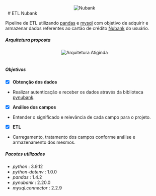 <center><img src="../etl_nubank-credit-card/img/nubank.png" alt="Nubank"></center>  
# ETL Nubank

Pipeline de ETL utilizando [pandas](https://pandas.pydata.org/) e [mysql](https://www.mysql.com/) com objetivo de adquirir e armazenar dados referentes ao cartão de crédito [Nubank](https://nubank.com.br) do usuário.  

##### Arquitetura proposta

<center><img src="../etl_nubank-credit-card/img/arquitetura.png" alt="Arquitetura Atiginda"></center>  

##### Objetivos
- [x] **Obtenção dos dados**
- Realizar autenticação e receber os dados através da biblioteca [pynubank](https://github.com/andreroggeri/pynubank).

- [x] **Análise dos campos**
- Entender o significado e relevância de cada campo para o projeto.

- [x] **ETL**
- Carregamento, tratamento dos campos conforme análise e armazenamento dos mesmos.

##### Pacotes utilizados

- *python* : 3.9.12
- *python-dotenv* : 1.0.0
- *pandas* : 1.4.2
- *pynubank* : 2.20.0
- *mysql.connector* : 2.2.9
